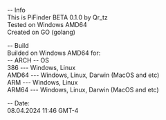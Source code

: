 -- Info\
This is PiFinder BETA 0.1.0 by Qr_tz\
Tested on Windows AMD64\
Created on GO (golang)

-- Build\
Builded on Windows AMD64 for:\
-- ARCH -- OS\
386 --- Windows, Linux\
AMD64 --- Windows, Linux, Darwin (MacOS and etc)\
ARM --- Windows, Linux\
ARM64 --- Windows, Linux, Darwin (MacOS and etc)

-- Date:\
08.04.2024 11:46 GMT-4
